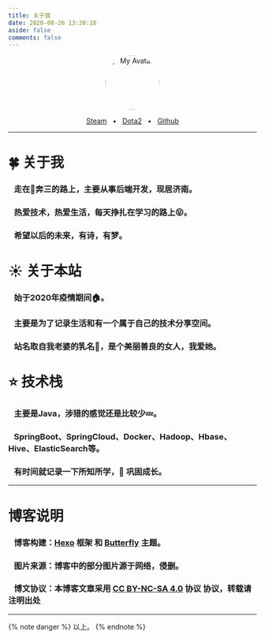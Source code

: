 ```yaml
---
title: 关于我
date: 2020-08-26 13:20:18
aside: false
comments: false
---
```


<center>
	<a href="/" data-fancybox="group" data-caption="My Avatar" class="fancybox">
		<img src="/img/blob/hua.png" style="border-radius:50%;width:110px;height:auto" alt="My Avatar" class="loaded" />
	</a>
</center>
<center>
<p>
  <a href="https://steamcommunity.com/id/mengli/">Steam</a>
   &nbsp;&nbsp;•&nbsp;&nbsp;  
  <a href="http://dotamax.com/player/detail/158432419/">Dota2</a>
   &nbsp;&nbsp;•&nbsp;&nbsp;
  <a href="https://github.com/MMMMMMLi">Github</a>
</p>
</center>
<!--
<center style="font-size:1.7rem;background-image:linear-gradient(92deg,#f35626 0,#feab3a 100%);-webkit-background-clip:text;-webkit-text-fill-color:transparent;font-family:myfont">
	MengLi .
</center>
-->

----


# :four_leaf_clover: 关于我

### &nbsp;&nbsp; 走在:running:奔三的路上，主要从事后端开发，现居济南。

### &nbsp;&nbsp; 热爱技术，热爱生活，每天挣扎在学习的路上:stuck_out_tongue_closed_eyes:。

### &nbsp;&nbsp; 希望以后的未来，有诗，有梦。

# :sunny: 关于本站

### &nbsp;&nbsp; 始于2020年疫情期间:house:。

### &nbsp;&nbsp; 主要是为了记录生活和有一个属于自己的技术分享空间。

### &nbsp;&nbsp; 站名取自我老婆的乳名:sparkling_heart:，是个美丽善良的女人，我爱她。

# :star: 技术栈

### &nbsp;&nbsp; 主要是Java，涉猎的感觉还是比较少:zzz:。

### &nbsp;&nbsp; SpringBoot、SpringCloud、Docker、Hadoop、Hbase、Hive、ElasticSearch等。

### &nbsp;&nbsp; 有时间就记录一下所知所学，:muscle: 巩固成长。

-----

# 博客说明

### &nbsp;&nbsp; 博客构建：[Hexo](https://hexo.io/zh-cn) 框架 和 [Butterfly](https://github.com/jerryc127/hexo-theme-butterfly) 主题。


### &nbsp;&nbsp; 图片来源：博客中的部分图片源于网络，侵删。


### &nbsp;&nbsp; 博文协议：本博客文章采用 [CC BY-NC-SA 4.0](https://creativecommons.org/licenses/by-nc-sa/4.0/deed.zh) 协议 协议，转载请注明出处

-----

{% note danger %}
以上。
{% endnote %}